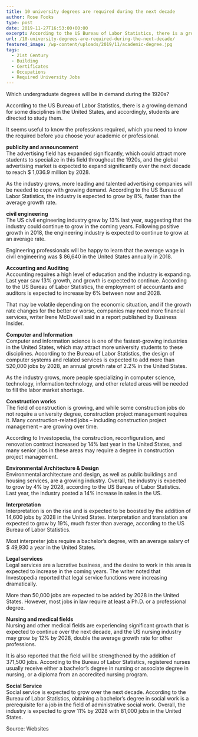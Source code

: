 ```yaml
---
title: 10 university degrees are required during the next decade
author: Rose Fooks
type: post
date: 2019-11-27T16:53:00+00:00
excerpt: According to the US Bureau of Labor Statistics, there is a growing demand for some disciplines in the United States, and accordingly, students are directed to study them.
url: /10-university-degrees-are-required-during-the-next-decade/
featured_image: /wp-content/uploads/2019/11/academic-degree.jpg
tags:
  - 21st Century
  - Building
  - Certificates
  - Occupations
  - Required University Jobs
---
```


Which undergraduate degrees will be in demand during the 1920s?

According to the US Bureau of Labor Statistics, there is a growing demand for some disciplines in the United States, and accordingly, students are directed to study them.

It seems useful to know the professions required, which you need to know the required before you choose your academic or professional.

**publicity and announcement**  
The advertising field has expanded significantly, which could attract more students to specialize in this field throughout the 1920s, and the global advertising market is expected to expand significantly over the next decade to reach \$ 1,036.9 million by 2028.

As the industry grows, more leading and talented advertising companies will be needed to cope with growing demand. According to the US Bureau of Labor Statistics, the industry is expected to grow by 8%, faster than the average growth rate.

**civil engineering**  
The US civil engineering industry grew by 13% last year, suggesting that the industry could continue to grow in the coming years. Following positive growth in 2018, the engineering industry is expected to continue to grow at an average rate.

Engineering professionals will be happy to learn that the average wage in civil engineering was \$ 86,640 in the United States annually in 2018.

**Accounting and Auditing**  
Accounting requires a high level of education and the industry is expanding. Last year saw 13% growth, and growth is expected to continue. According to the US Bureau of Labor Statistics, the employment of accountants and auditors is expected to increase by 6% between now and 2028.

That may be volatile depending on the economic situation, and if the growth rate changes for the better or worse, companies may need more financial services, writer Irene McDowell said in a report published by Business Insider.

**Computer and Information**  
Computer and information science is one of the fastest-growing industries in the United States, which may attract more university students to these disciplines. According to the Bureau of Labor Statistics, the design of computer systems and related services is expected to add more than 520,000 jobs by 2028, an annual growth rate of 2.2% in the United States.

As the industry grows, more people specializing in computer science, technology, information technology, and other related areas will be needed to fill the labor market shortage.

**Construction works**  
The field of construction is growing, and while some construction jobs do not require a university degree, construction project management requires it. Many construction-related jobs &#8211; including construction project management &#8211; are growing over time.

According to Investopedia, the construction, reconfiguration, and renovation contract increased by 14% last year in the United States, and many senior jobs in these areas may require a degree in construction project management.

**Environmental Architecture & Design**  
Environmental architecture and design, as well as public buildings and housing services, are a growing industry. Overall, the industry is expected to grow by 4% by 2028, according to the US Bureau of Labor Statistics. Last year, the industry posted a 14% increase in sales in the US.

**Interpretation**  
Interpretation is on the rise and is expected to be boosted by the addition of 14,600 jobs by 2028 in the United States. Interpretation and translation are expected to grow by 19%, much faster than average, according to the US Bureau of Labor Statistics.

Most interpreter jobs require a bachelor&#8217;s degree, with an average salary of \$ 49,930 a year in the United States.

**Legal services**  
Legal services are a lucrative business, and the desire to work in this area is expected to increase in the coming years. The writer noted that Investopedia reported that legal service functions were increasing dramatically.

More than 50,000 jobs are expected to be added by 2028 in the United States. However, most jobs in law require at least a Ph.D. or a professional degree.

**Nursing and medical fields**  
Nursing and other medical fields are experiencing significant growth that is expected to continue over the next decade, and the US nursing industry may grow by 12% by 2028, double the average growth rate for other professions.

It is also reported that the field will be strengthened by the addition of 371,500 jobs. According to the Bureau of Labor Statistics, registered nurses usually receive either a bachelor&#8217;s degree in nursing or associate degree in nursing, or a diploma from an accredited nursing program.

**Social Service**  
Social service is expected to grow over the next decade. According to the Bureau of Labor Statistics, obtaining a bachelor&#8217;s degree in social work is a prerequisite for a job in the field of administrative social work. Overall, the industry is expected to grow 11% by 2028 with 81,000 jobs in the United States.

Source: Websites
